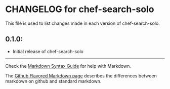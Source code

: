 # CHANGELOG for chef-search-solo

This file is used to list changes made in each version of chef-search-solo.

## 0.1.0:

* Initial release of chef-search-solo

- - -
Check the [Markdown Syntax Guide](http://daringfireball.net/projects/markdown/syntax) for help with Markdown.

The [Github Flavored Markdown page](http://github.github.com/github-flavored-markdown/) describes the differences between markdown on github and standard markdown.
